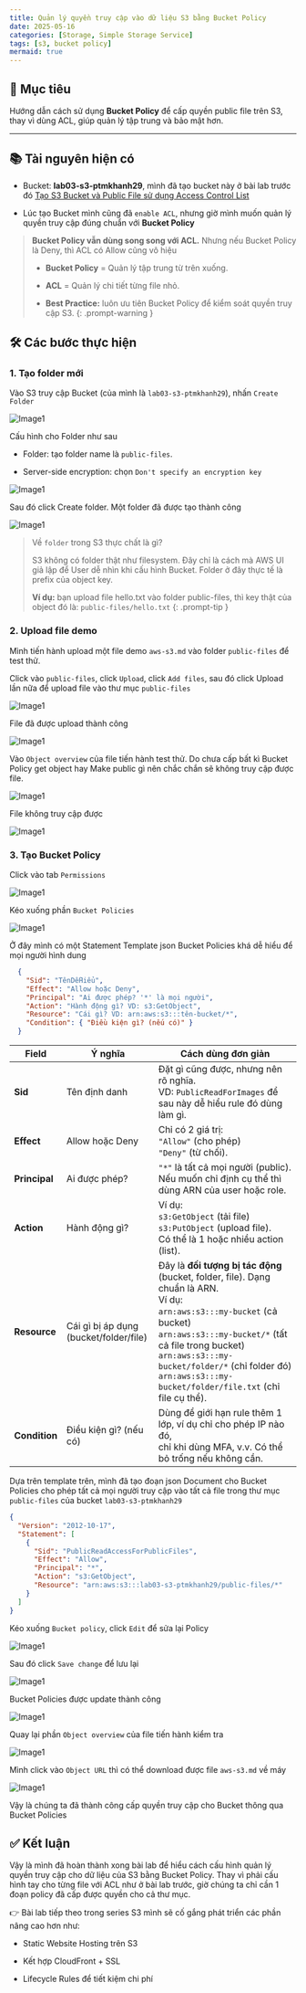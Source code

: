 ```yaml
---
title: Quản lý quyền truy cập vào dữ liệu S3 bằng Bucket Policy
date: 2025-05-16
categories: [Storage, Simple Storage Service]
tags: [s3, bucket policy]
mermaid: true
---
```


## 🎯 Mục tiêu
Hướng dẫn cách sử dụng **Bucket Policy** để cấp quyền public file trên S3, thay vì dùng ACL, giúp quản lý tập trung và bảo mật hơn.

-------------------

## 📚 Tài nguyên hiện có

- Bucket: **lab03-s3-ptmkhanh29**, mình đã tạo bucket này ở bài lab trước đó <a href="https://ptmkhanh29.github.io/tutorial-aws-labs/posts/tao-s3-bucket-va-upload-file" target="_blank" rel="noopener noreferrer">Tạo S3 Bucket và Public File sử dụng Access Control List</a>

- Lúc tạo Bucket mình cũng đã `enable ACL`, nhưng giờ mình muốn quản lý quyền truy cập đúng chuẩn với **Bucket Policy**

> **Bucket Policy vẫn dùng song song với ACL.** Nhưng nếu Bucket Policy là Deny, thì ACL có Allow cũng vô hiệu
> 
> - **Bucket Policy** = Quản lý tập trung từ trên xuống.
>
> - **ACL** = Quản lý chi tiết từng file nhỏ.
>
> - **Best Practice:** luôn ưu tiên Bucket Policy để kiểm soát quyền truy cập S3.
{: .prompt-warning }

## 🛠️ Các bước thực hiện

### 1. Tạo folder mới

Vào S3 truy cập Bucket (của mình là `lab03-s3-ptmkhanh29`), nhấn `Create Folder`

![Image1](assets/images/2025-05-16-quan-li-quyen-truy-cap-bang-bucket-policies/1.png)

Cấu hình cho Folder như sau

- Folder: tạo folder name là `public-files`.

- Server-side encryption: chọn `Don't specify an encryption key`

![Image1](assets/images/2025-05-16-quan-li-quyen-truy-cap-bang-bucket-policies/2.png)

Sau đó click Create folder. Một folder đã được tạo thành công

![Image1](assets/images/2025-05-16-quan-li-quyen-truy-cap-bang-bucket-policies/3.png)

> Về `folder` trong S3 thực chất là gì?
> 
> S3 không có folder thật như filesystem. Đây chỉ là cách mà AWS UI giả lập để User dễ nhìn khi cấu hình Bucket.
> Folder ở đây thực tế là prefix của object key.
> 
> **Ví dụ:** bạn upload file hello.txt vào folder public-files, thì key thật của object đó là: `public-files/hello.txt`
{: .prompt-tip }

### 2. Upload file demo

Mình tiến hành upload một file demo `aws-s3.md` vào folder `public-files` để test thử.

Click vào `public-files`, click `Upload`, click `Add files`, sau đó click Upload lần nữa để upload file vào thư mục `public-files`

![Image1](assets/images/2025-05-16-quan-li-quyen-truy-cap-bang-bucket-policies/4.png)

File đã được upload thành công

![Image1](assets/images/2025-05-16-quan-li-quyen-truy-cap-bang-bucket-policies/5.png)

Vào `Object overview` của file tiến hành test thử. Do chưa cấp bất kì Bucket Policy get object hay Make public gì nên chắc chắn sẽ không truy cập được file.

![Image1](assets/images/2025-05-16-quan-li-quyen-truy-cap-bang-bucket-policies/10.png)

File không truy cập được

![Image1](assets/images/2025-05-16-quan-li-quyen-truy-cap-bang-bucket-policies/11.png)

### 3. Tạo Bucket Policy

Click vào tab `Permissions`

![Image1](assets/images/2025-05-16-quan-li-quyen-truy-cap-bang-bucket-policies/6.png)

Kéo xuống phần `Bucket Policies`

![Image1](assets/images/2025-05-16-quan-li-quyen-truy-cap-bang-bucket-policies/7.png)

Ở đây mình có một Statement Template json Bucket Policies khá dễ hiểu để mọi người hình dung

```json
  {
    "Sid": "TênDễHiểu",
    "Effect": "Allow hoặc Deny",
    "Principal": "Ai được phép? '*' là mọi người",
    "Action": "Hành động gì? VD: s3:GetObject",
    "Resource": "Cái gì? VD: arn:aws:s3:::tên-bucket/*",
    "Condition": { "Điều kiện gì? (nếu có)" }
  }
```

| Field      | Ý nghĩa                           | Cách dùng đơn giản |
|------------|------------------------------------|-------------------|
| **Sid**    | Tên định danh        | Đặt gì cũng được, nhưng nên rõ nghĩa.<br>VD: `PublicReadForImages` để sau này dễ hiểu rule đó dùng làm gì. |
| **Effect** | Allow hoặc Deny        | Chỉ có 2 giá trị: <br>`"Allow"` (cho phép) <br>`"Deny"` (từ chối). |
| **Principal** | Ai được phép?       | `"*"` là tất cả mọi người (public).<br>Nếu muốn chỉ định cụ thể thì dùng ARN của user hoặc role. |
| **Action**  | Hành động gì? | Ví dụ: <br>`s3:GetObject` (tải file) <br>`s3:PutObject` (upload file).<br>Có thể là 1 hoặc nhiều action (list). |
| **Resource** | Cái gì bị áp dụng <br>(bucket/folder/file) | Đây là **đối tượng bị tác động** (bucket, folder, file). Dạng chuẩn là ARN.<br>Ví dụ: <br>`arn:aws:s3:::my-bucket` (cả bucket) <br>`arn:aws:s3:::my-bucket/*` (tất cả file trong bucket) <br>`arn:aws:s3:::my-bucket/folder/*` (chỉ folder đó) <br>`arn:aws:s3:::my-bucket/folder/file.txt` (chỉ file cụ thể). |
| **Condition** | Điều kiện gì? (nếu có)     | Dùng để giới hạn rule thêm 1 lớp, ví dụ chỉ cho phép IP nào đó,<br>chỉ khi dùng MFA, v.v. Có thể bỏ trống nếu không cần. |


Dựa trên template trên, mình đã tạo đoạn json Document cho Bucket Policies cho phép tất cả mọi người truy cập vào tất cả file trong thư mục `public-files` của bucket `lab03-s3-ptmkhanh29`

```json
{
  "Version": "2012-10-17",
  "Statement": [
    {
      "Sid": "PublicReadAccessForPublicFiles",
      "Effect": "Allow",
      "Principal": "*",
      "Action": "s3:GetObject",
      "Resource": "arn:aws:s3:::lab03-s3-ptmkhanh29/public-files/*"
    }
  ]
}
```
Kéo xuống `Bucket policy`, click `Edit` để sửa lại Policy

![Image1](assets/images/2025-05-16-quan-li-quyen-truy-cap-bang-bucket-policies/8.png)

Sau đó click `Save change` để lưu lại

![Image1](assets/images/2025-05-16-quan-li-quyen-truy-cap-bang-bucket-policies/9.png)

Bucket Policies được update thành công

![Image1](assets/images/2025-05-16-quan-li-quyen-truy-cap-bang-bucket-policies/12.png)

Quay lại phần `Object overview` của file tiến hành kiểm tra

![Image1](assets/images/2025-05-16-quan-li-quyen-truy-cap-bang-bucket-policies/10.png)

Mình click vào `Object URL` thì có thể download được file `aws-s3.md` về máy

![Image1](assets/images/2025-05-16-quan-li-quyen-truy-cap-bang-bucket-policies/13.png)

Vậy là chúng ta đã thành công cấp quyền truy cập cho Bucket thông qua Bucket Policies

## ✅ Kết luận

Vậy là mình đã hoàn thành xong bài lab để hiểu cách cấu hình quản lý quyền truy cập cho dữ liệu của S3 bằng Bucket Policy. Thay vì phải cấu hình tay cho từng file với ACL như ở bài lab trước, giờ chúng ta chỉ cần 1 đoạn policy đã cấp được quyền cho cả thư mục.

👉 Bài lab tiếp theo trong series S3 mình sẽ cố gắng phát triển các phần nâng cao hơn như:

- Static Website Hosting trên S3

- Kết hợp CloudFront + SSL

- Lifecycle Rules để tiết kiệm chi phí